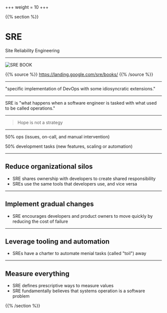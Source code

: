 +++
weight = 10
+++

{{% section %}}

# SRE

Site Reliability Engineering

---

![SRE BOOK](/sre_book.png)

{{% source %}}
https://landing.google.com/sre/books/
{{% /source %}}

---

"specific implementation of DevOps with some idiosyncratic extensions."

---

SRE is "what happens when a software engineer is tasked with what used to be called operations."

---

> Hope is not a strategy

---

50% ops (issues, on-call, and manual intervention)

50% development tasks (new features, scaling or automation)

---

## Reduce organizational silos

- SRE shares ownership with developers to create shared responsibility
- SREs use the same tools that developers use, and vice versa

---

## Implement gradual changes

- SRE encourages developers and product owners to move quickly by reducing the cost of failure

---

## Leverage tooling and automation

- SREs have a charter to automate menial tasks (called "toil") away

---

## Measure everything

- SRE defines prescriptive ways to measure values
- SRE fundamentally believes that systems operation is a software problem

{{% /section %}}
